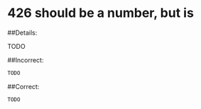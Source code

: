 # 426 <key> should be a number, but is <type>

##Details:

TODO

##Incorrect:

```markdown
TODO
```

##Correct:

```markdown
TODO
```